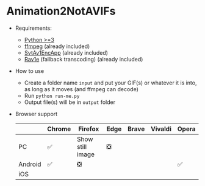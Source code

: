 # Animation2NotAVIFs
- Requirements:
  - [Python >=3](https://www.python.org/downloads/)
  - [ffmpeg](https://www.ffmpeg.org/download.html) (already included)
  - [SvtAv1EncApp](https://github.com/AOMediaCodec/SVT-AV1/releases) (already included)
  - [Rav1e](https://github.com/xiph/rav1e/releases) (fallback transcoding) (already included)

- How to use
  - Create a folder name `input` and put your GIF(s) or whatever it is into, as long as it moves (and ffmpeg can decode)
  - Run `python run-me.py`
  - Output file(s) will be in `output` folder

- Browser support

  |         | Chrome | Firefox          | Edge | Brave | Vivaldi | Opera |
  |---------|--------|------------------|------|-------|---------|-------|
  | PC      | ✅      | Show still image | ❎    |       |         |       |
  | Android | ✅      | ❎                |      |       |         | ✅     |
  | iOS     |        |                  |      |       |         |       |
